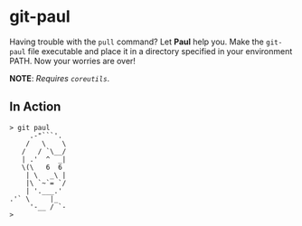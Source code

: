 git-paul
===
Having trouble with the `pull` command? Let **Paul** help you.
Make the `git-paul` file executable and place it in a directory
specified in your environment PATH. Now your worries are over!

**NOTE**: *Requires `coreutils`*.

In Action
---
    > git paul
         .-"```'.
        /   \    \
       /   / `\__/
       | .'  ^  _|
       \(\   6  6
        | \   _\ |
        |\ `~`= `/
        | '.___.'
    .'` \     |_
         '-__ / `-
    > 
